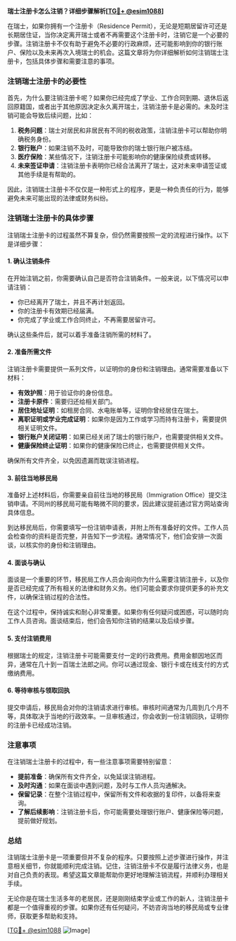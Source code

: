 **瑞士注册卡怎么注销？详细步骤解析[[TG💪+ @esim1088](https://t.me/s/esim1088)]**

在瑞士，如果你拥有一个注册卡（Residence Permit），无论是短期居留许可还是长期居住证，当你决定离开瑞士或者不再需要这个注册卡时，注销它是一个必要的步骤。注销注册卡不仅有助于避免不必要的行政麻烦，还可能影响到你的银行账户、保险以及未来再次入境瑞士的机会。这篇文章将为你详细解析如何注销瑞士注册卡，包括具体步骤和需要注意的事项。

### 注销瑞士注册卡的必要性

首先，为什么要注销注册卡呢？如果你已经完成了学业、工作合同到期、退休后返回原籍国，或者出于其他原因决定永久离开瑞士，注销注册卡是必需的。未及时注销可能会导致后续问题，比如：

1. **税务问题**：瑞士对居民和非居民有不同的税收政策，注销注册卡可以帮助你明确税务身份。
2. **银行账户**：如果注销不及时，可能导致你的瑞士银行账户被冻结。
3. **医疗保险**：某些情况下，注销注册卡可能影响你的健康保险续费或转移。
4. **未来签证申请**：注销注册卡表明你已经合法离开了瑞士，这对未来申请签证或其他手续是有帮助的。

因此，注销瑞士注册卡不仅仅是一种形式上的程序，更是一种负责任的行为，能够避免未来可能出现的法律或财务纠纷。

### 注销瑞士注册卡的具体步骤

注销瑞士注册卡的过程虽然不算复杂，但仍然需要按照一定的流程进行操作。以下是详细步骤：

#### 1. 确认注销条件

在开始注销之前，你需要确认自己是否符合注销条件。一般来说，以下情况可以申请注销：

- 你已经离开了瑞士，并且不再计划返回。
- 你的注册卡有效期已经届满。
- 你完成了学业或工作合同终止，不再需要居留许可。

确认这些条件后，就可以着手准备注销所需的材料了。

#### 2. 准备所需文件

注销注册卡需要提供一系列文件，以证明你的身份和注销理由。通常需要准备以下材料：

- **有效护照**：用于验证你的身份信息。
- **注册卡原件**：需要归还给相关部门。
- **居住地址证明**：如租房合同、水电账单等，证明你曾经居住在瑞士。
- **离职证明或学业完成证明**：如果你是因为工作或学习而持有注册卡，需要提供相关证明文件。
- **银行账户关闭证明**：如果已经关闭了瑞士的银行账户，也需要提供相关文件。
- **健康保险终止证明**：如果你的健康保险已终止，也需要提供相关文件。

确保所有文件齐全，以免因遗漏而耽误注销进程。

#### 3. 前往当地移民局

准备好上述材料后，你需要亲自前往当地的移民局（Immigration Office）提交注销申请。不同州的移民局可能有略微不同的要求，因此建议提前通过官方网站查询具体信息。

到达移民局后，你需要填写一份注销申请表，并附上所有准备好的文件。工作人员会检查你的资料是否完整，并告知下一步流程。通常情况下，他们会安排一次面谈，以核实你的身份和注销理由。

#### 4. 面谈与确认

面谈是一个重要的环节，移民局工作人员会询问你为什么需要注销注册卡，以及你是否已经完成了所有相关的法律和财务义务。他们可能会要求你提供更多的补充文件，以确保注销过程的合法性。

在这个过程中，保持诚实和耐心非常重要。如果你有任何疑问或困惑，可以随时向工作人员咨询。面谈结束后，他们会告知你注销的结果以及后续步骤。

#### 5. 支付注销费用

根据瑞士的规定，注销注册卡可能需要支付一定的行政费用。费用金额因地区而异，通常在几十到一百瑞士法郎之间。你可以通过现金、银行卡或在线支付的方式缴纳费用。

#### 6. 等待审核与领取回执

提交申请后，移民局会对你的注销请求进行审核。审核时间通常为几周到几个月不等，具体取决于当地的行政效率。一旦审核通过，你会收到一份注销回执，证明你的注册卡已经成功注销。

### 注意事项

在注销瑞士注册卡的过程中，有一些注意事项需要特别留意：

- **提前准备**：确保所有文件齐全，以免延误注销进程。
- **及时沟通**：如果在面谈中遇到问题，及时与工作人员沟通解决。
- **保留记录**：在整个注销过程中，保留所有文件和收据的复印件，以备将来查询。
- **了解后续影响**：注销注册卡后，你可能需要处理银行账户、健康保险等问题，提前做好规划。

### 总结

注销瑞士注册卡是一项重要但并不复杂的程序。只要按照上述步骤进行操作，并注意相关细节，你就能顺利完成注销。记住，注销注册卡不仅是履行法律义务，也是对自己负责的表现。希望这篇文章能帮助你更好地理解注销流程，并顺利办理相关手续。

无论你是在瑞士生活多年的老居民，还是刚刚结束学业或工作的新人，注销注册卡都是一个值得重视的步骤。如果你还有任何疑问，不妨咨询当地的移民局或专业律师，获取更多帮助和支持。

[[TG💪+ @esim1088](https://t.me/s/esim1088) ![Image](https://i.postimg.cc/4NQfJmqS/Snipaste-2025-05-13-00-14-12.png)]